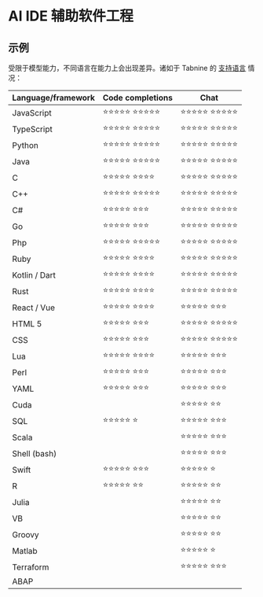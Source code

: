 # AI IDE 辅助软件工程

## 示例

受限于模型能力，不同语言在能力上会出现差异。诸如于 Tabnine 的 [支持语言](https://docs.tabnine.com/main/welcome/readme/supported-languages) 情况：

| Language/framework | Code completions | Chat        |
|--------------------|------------------|-------------|
| JavaScript         | ⭐⭐⭐⭐⭐ ⭐⭐⭐⭐⭐      | ⭐⭐⭐⭐⭐ ⭐⭐⭐⭐⭐ |
| TypeScript         | ⭐⭐⭐⭐⭐ ⭐⭐⭐⭐⭐      | ⭐⭐⭐⭐⭐ ⭐⭐⭐⭐⭐ |
| Python             | ⭐⭐⭐⭐⭐ ⭐⭐⭐⭐⭐      | ⭐⭐⭐⭐⭐ ⭐⭐⭐⭐⭐ |
| Java               | ⭐⭐⭐⭐⭐ ⭐⭐⭐⭐⭐      | ⭐⭐⭐⭐⭐ ⭐⭐⭐⭐⭐ |
| C                  | ⭐⭐⭐⭐⭐ ⭐⭐⭐⭐       | ⭐⭐⭐⭐⭐ ⭐⭐⭐⭐⭐ |
| C++                | ⭐⭐⭐⭐⭐ ⭐⭐⭐⭐⭐      | ⭐⭐⭐⭐⭐ ⭐⭐⭐⭐⭐ |
| C#                 | ⭐⭐⭐⭐⭐ ⭐⭐⭐        | ⭐⭐⭐⭐⭐ ⭐⭐⭐⭐⭐ |
| Go                 | ⭐⭐⭐⭐⭐ ⭐⭐⭐        | ⭐⭐⭐⭐⭐ ⭐⭐⭐⭐⭐ |
| Php                | ⭐⭐⭐⭐⭐ ⭐⭐⭐⭐⭐      | ⭐⭐⭐⭐⭐ ⭐⭐⭐⭐⭐ |
| Ruby               | ⭐⭐⭐⭐⭐ ⭐⭐⭐⭐       | ⭐⭐⭐⭐⭐ ⭐⭐⭐⭐⭐ |
| Kotlin / Dart      | ⭐⭐⭐⭐⭐ ⭐⭐⭐⭐       | ⭐⭐⭐⭐⭐ ⭐⭐⭐⭐⭐ |
| Rust               | ⭐⭐⭐⭐⭐ ⭐⭐⭐⭐       | ⭐⭐⭐⭐⭐ ⭐⭐⭐⭐⭐ |
| React / Vue        | ⭐⭐⭐⭐⭐ ⭐⭐⭐⭐       | ⭐⭐⭐⭐⭐ ⭐⭐⭐   |
| HTML 5             | ⭐⭐⭐⭐⭐ ⭐⭐⭐        | ⭐⭐⭐⭐⭐ ⭐⭐⭐⭐⭐ |
| CSS                | ⭐⭐⭐⭐⭐ ⭐⭐⭐        | ⭐⭐⭐⭐⭐ ⭐⭐⭐⭐⭐ |
| Lua                | ⭐⭐⭐⭐⭐ ⭐⭐⭐⭐       | ⭐⭐⭐⭐⭐ ⭐⭐⭐   |
| Perl               | ⭐⭐⭐⭐⭐ ⭐⭐⭐        | ⭐⭐⭐⭐⭐ ⭐⭐⭐   |
| YAML               | ⭐⭐⭐⭐⭐ ⭐⭐⭐        | ⭐⭐⭐⭐⭐ ⭐⭐⭐   |
| Cuda               |                  | ⭐⭐⭐⭐⭐ ⭐⭐    |
| SQL                | ⭐⭐⭐⭐⭐ ⭐          | ⭐⭐⭐⭐⭐ ⭐⭐⭐   |
| Scala              |                  | ⭐⭐⭐⭐⭐ ⭐⭐⭐   |
| Shell (bash)       |                  | ⭐⭐⭐⭐⭐ ⭐⭐⭐   |
| Swift              | ⭐⭐⭐⭐⭐ ⭐⭐⭐        | ⭐⭐⭐⭐⭐ ⭐     |
| R                  | ⭐⭐⭐⭐⭐ ⭐⭐         | ⭐⭐⭐⭐⭐ ⭐⭐    |
| Julia              |                  | ⭐⭐⭐⭐⭐ ⭐⭐    |
| VB                 |                  | ⭐⭐⭐⭐⭐ ⭐⭐    |
| Groovy             |                  | ⭐⭐⭐⭐⭐ ⭐⭐    |
| Matlab             |                  | ⭐⭐⭐⭐⭐ ⭐     |
| Terraform          |                  | ⭐⭐⭐⭐⭐ ⭐⭐⭐   |
| ABAP               |                  |             |


